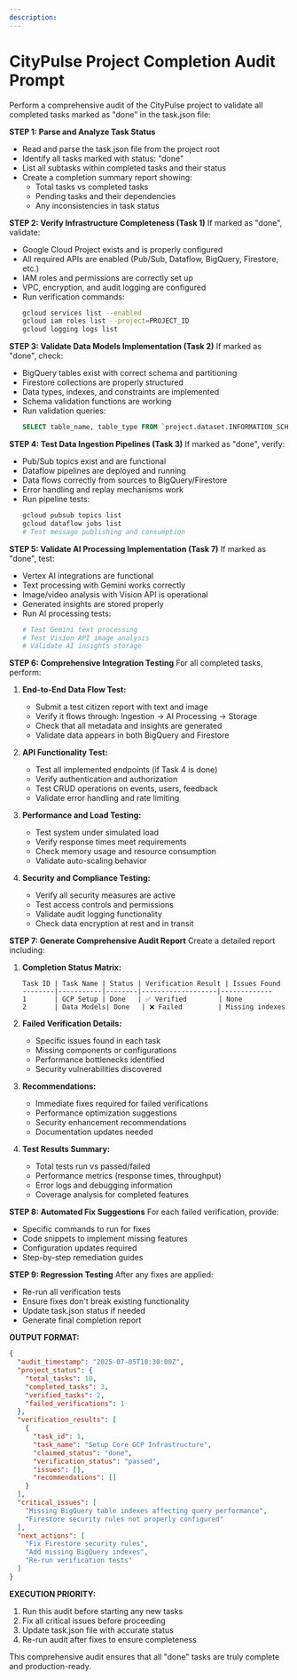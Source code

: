 ```yaml
---
description:
---
```


# CityPulse Project Completion Audit Prompt

Perform a comprehensive audit of the CityPulse project to validate all completed tasks marked as
"done" in the task.json file:

**STEP 1: Parse and Analyze Task Status**

- Read and parse the task.json file from the project root
- Identify all tasks marked with status: "done"
- List all subtasks within completed tasks and their status
- Create a completion summary report showing:
  - Total tasks vs completed tasks
  - Pending tasks and their dependencies
  - Any inconsistencies in task status

**STEP 2: Verify Infrastructure Completeness (Task 1)** If marked as "done", validate:

- Google Cloud Project exists and is properly configured
- All required APIs are enabled (Pub/Sub, Dataflow, BigQuery, Firestore, etc.)
- IAM roles and permissions are correctly set up
- VPC, encryption, and audit logging are configured
- Run verification commands:
  ```bash
  gcloud services list --enabled
  gcloud iam roles list --project=PROJECT_ID
  gcloud logging logs list
  ```

**STEP 3: Validate Data Models Implementation (Task 2)** If marked as "done", check:

- BigQuery tables exist with correct schema and partitioning
- Firestore collections are properly structured
- Data types, indexes, and constraints are implemented
- Schema validation functions are working
- Run validation queries:
  ```sql
  SELECT table_name, table_type FROM `project.dataset.INFORMATION_SCHEMA.TABLES`
  ```

**STEP 4: Test Data Ingestion Pipelines (Task 3)** If marked as "done", verify:

- Pub/Sub topics exist and are functional
- Dataflow pipelines are deployed and running
- Data flows correctly from sources to BigQuery/Firestore
- Error handling and replay mechanisms work
- Run pipeline tests:
  ```bash
  gcloud pubsub topics list
  gcloud dataflow jobs list
  # Test message publishing and consumption
  ```

**STEP 5: Validate AI Processing Implementation (Task 7)** If marked as "done", test:

- Vertex AI integrations are functional
- Text processing with Gemini works correctly
- Image/video analysis with Vision API is operational
- Generated insights are stored properly
- Run AI processing tests:
  ```bash
  # Test Gemini text processing
  # Test Vision API image analysis
  # Validate AI insights storage
  ```

**STEP 6: Comprehensive Integration Testing** For all completed tasks, perform:

1. **End-to-End Data Flow Test:**
   - Submit a test citizen report with text and image
   - Verify it flows through: Ingestion → AI Processing → Storage
   - Check that all metadata and insights are generated
   - Validate data appears in both BigQuery and Firestore

2. **API Functionality Test:**
   - Test all implemented endpoints (if Task 4 is done)
   - Verify authentication and authorization
   - Test CRUD operations on events, users, feedback
   - Validate error handling and rate limiting

3. **Performance and Load Testing:**
   - Test system under simulated load
   - Verify response times meet requirements
   - Check memory usage and resource consumption
   - Validate auto-scaling behavior

4. **Security and Compliance Testing:**
   - Verify all security measures are active
   - Test access controls and permissions
   - Validate audit logging functionality
   - Check data encryption at rest and in transit

**STEP 7: Generate Comprehensive Audit Report** Create a detailed report including:

1. **Completion Status Matrix:**

   ```
   Task ID | Task Name | Status | Verification Result | Issues Found
   --------|-----------|--------|-------------------|-------------
   1       | GCP Setup | Done   | ✅ Verified        | None
   2       | Data Models| Done   | ❌ Failed         | Missing indexes
   ```

2. **Failed Verification Details:**
   - Specific issues found in each task
   - Missing components or configurations
   - Performance bottlenecks identified
   - Security vulnerabilities discovered

3. **Recommendations:**
   - Immediate fixes required for failed verifications
   - Performance optimization suggestions
   - Security enhancement recommendations
   - Documentation updates needed

4. **Test Results Summary:**
   - Total tests run vs passed/failed
   - Performance metrics (response times, throughput)
   - Error logs and debugging information
   - Coverage analysis for completed features

**STEP 8: Automated Fix Suggestions** For each failed verification, provide:

- Specific commands to run for fixes
- Code snippets to implement missing features
- Configuration updates required
- Step-by-step remediation guides

**STEP 9: Regression Testing** After any fixes are applied:

- Re-run all verification tests
- Ensure fixes don't break existing functionality
- Update task.json status if needed
- Generate final completion report

**OUTPUT FORMAT:**

```json
{
  "audit_timestamp": "2025-07-05T10:30:00Z",
  "project_status": {
    "total_tasks": 10,
    "completed_tasks": 3,
    "verified_tasks": 2,
    "failed_verifications": 1
  },
  "verification_results": [
    {
      "task_id": 1,
      "task_name": "Setup Core GCP Infrastructure",
      "claimed_status": "done",
      "verification_status": "passed",
      "issues": [],
      "recommendations": []
    }
  ],
  "critical_issues": [
    "Missing BigQuery table indexes affecting query performance",
    "Firestore security rules not properly configured"
  ],
  "next_actions": [
    "Fix Firestore security rules",
    "Add missing BigQuery indexes",
    "Re-run verification tests"
  ]
}
```

**EXECUTION PRIORITY:**

1. Run this audit before starting any new tasks
2. Fix all critical issues before proceeding
3. Update task.json file with accurate status
4. Re-run audit after fixes to ensure completeness

This comprehensive audit ensures that all "done" tasks are truly complete and production-ready.
